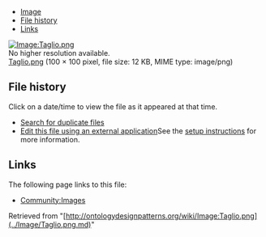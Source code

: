 * [Image](../Image/Taglio.png.md#file)
* [File history](../Image/Taglio.png.md#filehistory)
* [Links](../Image/Taglio.png.md#filelinks)

[![Image:Taglio.png](../../../images/f/f9/Taglio.png)](../../../images/f/f9/Taglio.png)  
No higher resolution available.  
[Taglio.png](../../../images/f/f9/Taglio.png)‎ (100 × 100 pixel, file size: 12 KB, MIME type: image/png)

## File history

Click on a date/time to view the file as it appeared at that time.



  
* [Search for duplicate files](http://ontologydesignpatterns.org/wiki/Special:FileDuplicateSearch/Taglio.png "Special:FileDuplicateSearch/Taglio.png")
* [Edit this file using an external application](http://ontologydesignpatterns.org/wiki/index.php?title=Image:Taglio.png&action=edit&externaledit=true&mode=file "Image:Taglio.png")See the [setup instructions](http://www.mediawiki.org/wiki/Manual:External_editors "http://www.mediawiki.org/wiki/Manual:External_editors") for more information.

## Links



The following page links to this file:


* [Community:Images](../Community/Images.md "Community:Images")


Retrieved from "[http://ontologydesignpatterns.org/wiki/Image:Taglio.png](../Image/Taglio.png.md)"